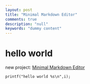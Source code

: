 ```yaml
---
layout: post
title: "Minimal Markdown Editor"
comments: true
description: "null"
keywords: "dummy content"
---
```


# hello world
new project:  [Minimal Markdown Editor](minimalme.herokuapp.com)
```
printf("hello world %s\n",i);
```

